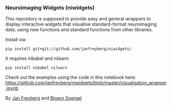### Neuroimaging Widgets (niwidgets)

This repository is supposed to provide easy and general wrappers to display interactive widgets that visualise standard-format neuroimaging data, using new functions and standard functions from other libraries.

Install via:
```
pip install git+git://github.com/janfreyberg/niwidgets/
```

It requires nibabel and nilearn:
```
pip install nibabel nilearn
```

Check out the examples using the code in this notebook here:
https://github.com/janfreyberg/niwidgets/blob/master/visualisation_wrapper.ipynb

By [Jan Freyberg](http://www.twitter.com/janfreyberg) and [Bjoern Soergel](http://www.ast.cam.ac.uk/~bs538/)
